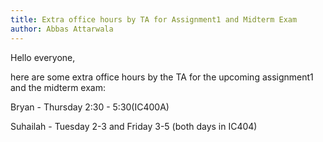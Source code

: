 ```yaml
---
title: Extra office hours by TA for Assignment1 and Midterm Exam
author: Abbas Attarwala
---
```


Hello everyone,

here are some extra office hours by the TA for the upcoming assignment1 and the midterm exam: 

Bryan - Thursday 2:30 - 5:30(IC400A)

Suhailah - Tuesday 2-3 and Friday 3-5 (both days in IC404)
